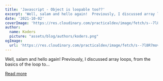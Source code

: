 ```yaml
---
title: 'Javascript - Object is loopable too??'
excerpt: 'Well, salam and hello again!  Previously, I discussed array loops, from the basics of the loop to...'
date: '2021-10-02'
coverImage: 'https://res.cloudinary.com/practicaldev/image/fetch/s--7l8R7mov--/c_imagga_scale,f_auto,fl_progressive,h_420,q_auto,w_1000/https://dev-to-uploads.s3.amazonaws.com/uploads/articles/f4364cag6soubs416l82.png'
author:
  name: Koders
  picture: "assets/blog/authors/koders.png"
ogImage:
  url: 'https://res.cloudinary.com/practicaldev/image/fetch/s--7l8R7mov--/c_imagga_scale,f_auto,fl_progressive,h_420,q_auto,w_1000/https://dev-to-uploads.s3.amazonaws.com/uploads/articles/f4364cag6soubs416l82.png'
---
```


Well, salam and hello again!  Previously, I discussed array loops, from the basics of the loop to...

[Read more](https://dev.to/alserembani/javascript-object-is-loopable-too-7fo)
